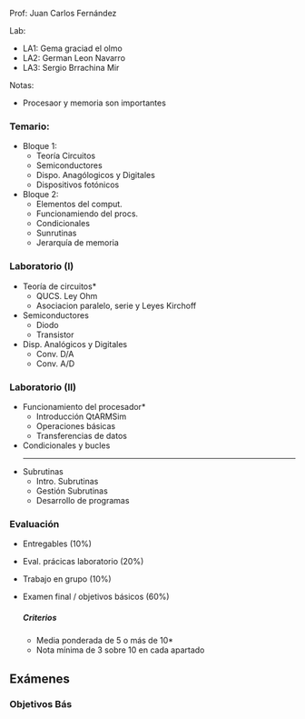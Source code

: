 Prof: Juan Carlos Fernández

Lab:
* LA1: Gema graciad el olmo
* LA2: German Leon Navarro
* LA3: Sergio Brrachina Mir

Notas:
* Procesaor y memoria son importantes

### Temario:
* Bloque 1:
	* Teoría Circuitos
	* Semiconductores
	* Dispo. Anagólogicos y Digitales
	* Dispositivos fotónicos
* Bloque 2: 
	* Elementos del comput.
	* Funcionamiendo del procs.
	* Condicionales
	* Sunrutinas
	* Jerarquía de memoria

### Laboratorio (I)
* Teoría de circuitos*
	* QUCS. Ley Ohm
	* Asociacion paralelo, serie y Leyes Kirchoff
* Semiconductores
	* Diodo
	* Transistor
* Disp. Analógicos y Digitales
	* Conv. D/A
	* Conv. A/D

### Laboratorio (II)
* Funcionamiento del procesador*
	* Introducción QtARMSim
	* Operaciones básicas
	* Transferencias de datos
* Condicionales y bucles
	* ***
* Subrutinas
	* Intro. Subrutinas
	* Gestión Subrutinas
	* Desarrollo de programas

### Evaluación
* Entregables (10%)
* Eval. prácicas laboratorio (20%)
* Trabajo en grupo (10%)
* Examen final / objetivos básicos (60%)

	##### Criterios
	* Media ponderada de 5 o más de 10*
	* Nota mínima de 3 sobre 10 en cada apartado

## Exámenes

### Objetivos Bás